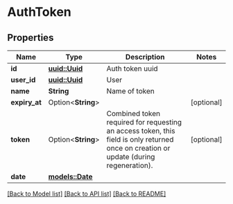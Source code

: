 # AuthToken

## Properties

Name | Type | Description | Notes
------------ | ------------- | ------------- | -------------
**id** | [**uuid::Uuid**](uuid::Uuid.md) | Auth token uuid | 
**user_id** | [**uuid::Uuid**](uuid::Uuid.md) | User | 
**name** | **String** | Name of token | 
**expiry_at** | Option<**String**> |  | [optional]
**token** | Option<**String**> | Combined token required for requesting an access token, this field is only returned once on creation or update (during regeneration). | [optional]
**date** | [**models::Date**](Date.md) |  | 

[[Back to Model list]](../README.md#documentation-for-models) [[Back to API list]](../README.md#documentation-for-api-endpoints) [[Back to README]](../README.md)


